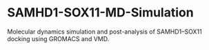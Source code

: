 # SAMHD1-SOX11-MD-Simulation
Molecular dynamics simulation and post-analysis of SAMHD1–SOX11 docking using GROMACS and VMD.
